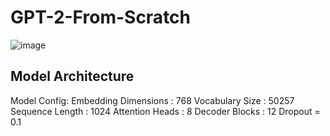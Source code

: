 # GPT-2-From-Scratch

![image](https://github.com/user-attachments/assets/31074003-b747-4e59-8f30-d4c63c2e8fd0)

## Model Architecture

Model Config:
Embedding Dimensions : 768
Vocabulary Size : 50257
Sequence Length : 1024
Attention Heads : 8
Decoder Blocks : 12
Dropout = 0.1


